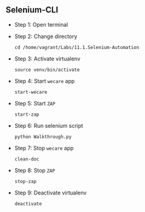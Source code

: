 ## Selenium-CLI
* Step 1: Open terminal

* Step 2: Change directory

	 `cd /home/vagrant/Labs/11.1.Selenium-Automation`
	 
* Step 3: Activate virtualenv
	
	`source venv/bin/activate`	
	
* Step 4: Start `wecare` app
	
	`start-wecare`
    
* Step 5: Start `ZAP`

	`start-zap`
	
* Step 6: Run selenium script

	`python Walkthrough.py`
	
* Step 7: Stop `wecare` app

	`clean-doc`
	
* Step 8: Stop `ZAP` 

	`stop-zap`

* Step 9: Deactivate virtualenv
	
	`deactivate`


	

